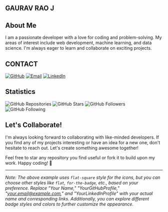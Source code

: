 

<!--
**gauravraoj/gauravraoj** is a ✨ _special_ ✨ repository because its `README.md` (this file) appears on your GitHub profile.

Here are some ideas to get you started:

- 🔭 I’m currently working on ...
- 🌱 I’m currently learning ...
- 👯 I’m looking to collaborate on ...
- 🤔 I’m looking for help with ...
- 💬 Ask me about ...
- 📫 How to reach me: ...
- 😄 Pronouns: ...
- ⚡ Fun fact: ...
-->

## GAURAV RAO J



## About Me

I am a passionate developer with a love for coding and problem-solving. My areas of interest include web development, machine learning, and data science. I'm always eager to learn and collaborate on exciting projects.

## CONTACT 
[![GitHub](https://img.shields.io/badge/GitHub-181717?style=flat-square&logo=github&logoColor=white)](https://github.com/gauravraoj)
[![Email](https://img.shields.io/badge/Email-D14836?style=flat-square&logo=gmail&logoColor=white)](mailto:gauravraoj29@gmail.com)
[![LinkedIn](https://img.shields.io/badge/LinkedIn-0077B5?style=flat-square&logo=linkedin&logoColor=white)](https://www.linkedin.com/in/gaurav-rao-j-78849b206)

## Statistics

![GitHub Repositories](https://img.shields.io/badge/Repositories-XX-green?style=for-the-badge)
![GitHub Stars](https://img.shields.io/badge/Stars-XX-yellow?style=for-the-badge)
![GitHub Followers](https://img.shields.io/badge/Followers-XX-blue?style=for-the-badge)
![GitHub Following](https://img.shields.io/badge/Following-XX-blue?style=for-the-badge)



## Let's Collaborate!

I'm always looking forward to collaborating with like-minded developers. If you find any of my projects interesting or have an idea for a new one, don't hesitate to reach out. Let's create something awesome together!

Feel free to star any repository you find useful or fork it to build upon my work. Happy coding! 🚀

---
*Note: The above example uses `flat-square` style for the icons, but you can choose other styles like `flat`, `for-the-badge`, etc., based on your preference. Replace "Your Name," "YourGitHubProfile," "your.email@example.com," and "YourLinkedInProfile" with your actual name and corresponding links. Additionally, you can explore different badge styles and colors to further customize the appearance.*


